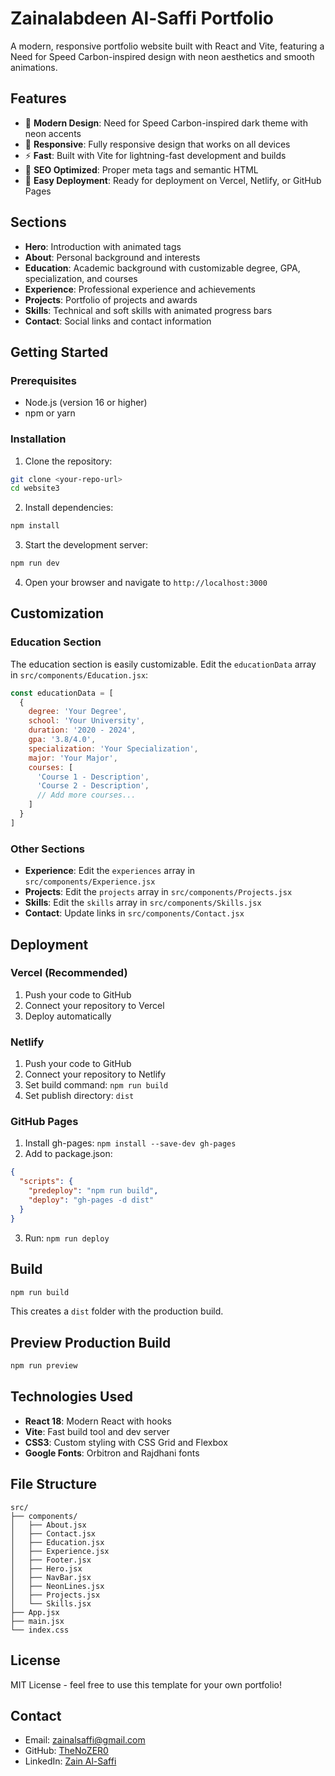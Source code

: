 # Zainalabdeen Al-Saffi Portfolio

A modern, responsive portfolio website built with React and Vite, featuring a Need for Speed Carbon-inspired design with neon aesthetics and smooth animations.

## Features

- 🎨 **Modern Design**: Need for Speed Carbon-inspired dark theme with neon accents
- 📱 **Responsive**: Fully responsive design that works on all devices
- ⚡ **Fast**: Built with Vite for lightning-fast development and builds
- 🎯 **SEO Optimized**: Proper meta tags and semantic HTML
- 🚀 **Easy Deployment**: Ready for deployment on Vercel, Netlify, or GitHub Pages

## Sections

- **Hero**: Introduction with animated tags
- **About**: Personal background and interests
- **Education**: Academic background with customizable degree, GPA, specialization, and courses
- **Experience**: Professional experience and achievements
- **Projects**: Portfolio of projects and awards
- **Skills**: Technical and soft skills with animated progress bars
- **Contact**: Social links and contact information

## Getting Started

### Prerequisites

- Node.js (version 16 or higher)
- npm or yarn

### Installation

1. Clone the repository:
```bash
git clone <your-repo-url>
cd website3
```

2. Install dependencies:
```bash
npm install
```

3. Start the development server:
```bash
npm run dev
```

4. Open your browser and navigate to `http://localhost:3000`

## Customization

### Education Section

The education section is easily customizable. Edit the `educationData` array in `src/components/Education.jsx`:

```javascript
const educationData = [
  {
    degree: 'Your Degree',
    school: 'Your University',
    duration: '2020 - 2024',
    gpa: '3.8/4.0',
    specialization: 'Your Specialization',
    major: 'Your Major',
    courses: [
      'Course 1 - Description',
      'Course 2 - Description',
      // Add more courses...
    ]
  }
]
```

### Other Sections

- **Experience**: Edit the `experiences` array in `src/components/Experience.jsx`
- **Projects**: Edit the `projects` array in `src/components/Projects.jsx`
- **Skills**: Edit the `skills` array in `src/components/Skills.jsx`
- **Contact**: Update links in `src/components/Contact.jsx`

## Deployment

### Vercel (Recommended)

1. Push your code to GitHub
2. Connect your repository to Vercel
3. Deploy automatically

### Netlify

1. Push your code to GitHub
2. Connect your repository to Netlify
3. Set build command: `npm run build`
4. Set publish directory: `dist`

### GitHub Pages

1. Install gh-pages: `npm install --save-dev gh-pages`
2. Add to package.json:
```json
{
  "scripts": {
    "predeploy": "npm run build",
    "deploy": "gh-pages -d dist"
  }
}
```
3. Run: `npm run deploy`

## Build

```bash
npm run build
```

This creates a `dist` folder with the production build.

## Preview Production Build

```bash
npm run preview
```

## Technologies Used

- **React 18**: Modern React with hooks
- **Vite**: Fast build tool and dev server
- **CSS3**: Custom styling with CSS Grid and Flexbox
- **Google Fonts**: Orbitron and Rajdhani fonts

## File Structure

```
src/
├── components/
│   ├── About.jsx
│   ├── Contact.jsx
│   ├── Education.jsx
│   ├── Experience.jsx
│   ├── Footer.jsx
│   ├── Hero.jsx
│   ├── NavBar.jsx
│   ├── NeonLines.jsx
│   ├── Projects.jsx
│   └── Skills.jsx
├── App.jsx
├── main.jsx
└── index.css
```

## License

MIT License - feel free to use this template for your own portfolio!

## Contact

- Email: zainalsaffi@gmail.com
- GitHub: [TheNoZER0](https://github.com/TheNoZER0)
- LinkedIn: [Zain Al-Saffi](https://www.linkedin.com/in/zain-al-saffi-881492250/)
